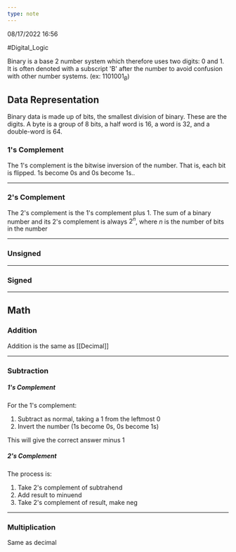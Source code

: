 ```yaml
---
type: note
---
```

08/17/2022 16:56

  #Digital_Logic 

Binary is a base 2 number system which therefore uses two digits: $0$ and $1$. It is often denoted with a subscript 'B' after the number to avoid confusion with other number systems. (ex: $1101001_B$)

## Data Representation
Binary data is made up of bits, the smallest division of binary. These are the digits. A byte is a group of 8 bits, a half word is 16, a word is 32, and a double-word is 64.

### 1's Complement
The 1's complement is the bitwise inversion of the number. That is, each bit is flipped. 1s become 0s and 0s become 1s..

---
### 2's Complement
The 2's complement is the 1's complement plus 1. The sum of a binary number and its 2's complement is always $2^n$, where $n$ is the number of bits in the number

---
### Unsigned


---

### Signed


---
## Math

### Addition
Addition is the same as [[Decimal]]

---
### Subtraction
##### 1's Complement
For the 1's complement:
1. Subtract as normal, taking a 1 from the leftmost 0
2. Invert the number (1s become 0s, 0s become 1s)

This will give the correct answer minus 1

##### 2's Complement
The process is:
1. Take 2's complement of subtrahend
2. Add result to minuend
3. Take 2's complement of result, make neg

---

### Multiplication
Same as decimal